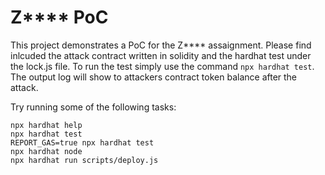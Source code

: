# Z**** PoC 

This project demonstrates a PoC for the Z**** assaignment. Please find inlcuded the attack contract written in solidity and the hardhat test under the lock.js file. To run the test simply use the command `npx hardhat test`. The output log will show to attackers contract token balance after the attack.

Try running some of the following tasks:

```shell
npx hardhat help
npx hardhat test
REPORT_GAS=true npx hardhat test
npx hardhat node
npx hardhat run scripts/deploy.js
```
